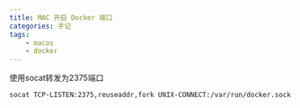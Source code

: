 ```yaml
---
title: MAC 开启 Docker 端口
categories: 手记
tags: 
    - macos
    - docker
---
```


使用socat转发为2375端口

```shell
socat TCP-LISTEN:2375,reuseaddr,fork UNIX-CONNECT:/var/run/docker.sock
```
